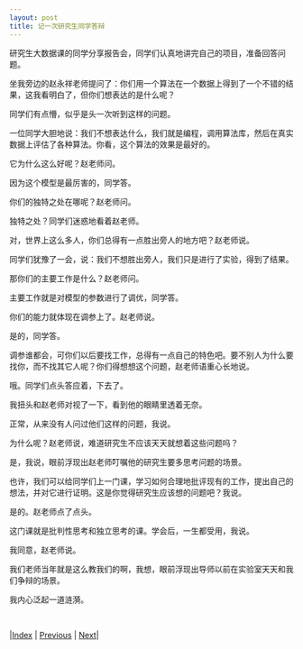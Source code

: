 ```yaml
---
layout: post
title: 记一次研究生同学答辩
---
```


研究生大数据课的同学分享报告会，同学们认真地讲完自己的项目，准备回答问题。

坐我旁边的赵永祥老师提问了：你们用一个算法在一个数据上得到了一个不错的结果，这我看明白了，但你们想表达的是什么呢？

同学们有点懵，似乎是头一次听到这样的问题。

一位同学大胆地说：我们不想表达什么，我们就是编程，调用算法库，然后在真实数据上评估了各种算法。你看，这个算法的效果是最好的。

它为什么这么好呢？赵老师问。

因为这个模型是最厉害的，同学答。

你们的独特之处在哪呢？赵老师问。

独特之处？同学们迷惑地看着赵老师。

对，世界上这么多人，你们总得有一点胜出旁人的地方吧？赵老师说。

同学们犹豫了一会，说：我们不想胜出旁人，我们只是进行了实验，得到了结果。

那你们的主要工作是什么？赵老师问。

主要工作就是对模型的参数进行了调优，同学答。

你们的能力就体现在调参上了。赵老师说。

是的，同学答。

调参谁都会，可你们以后要找工作，总得有一点自己的特色吧。要不别人为什么要找你，而不找其它人呢？你们得想想这个问题，赵老师语重心长地说。

哦。同学们点头答应着，下去了。

我扭头和赵老师对视了一下，看到他的眼睛里透着无奈。

正常，从来没有人问过他们这样的问题，我说。

为什么呢？赵老师说，难道研究生不应该天天就想着这些问题吗？

是，我说，眼前浮现出赵老师叮嘱他的研究生要多思考问题的场景。

也许，我们可以给同学们上一门课，学习如何合理地批评现有的工作，提出自己的想法，并对它进行证明。这是你觉得研究生应该想的问题吧？我说。

是的。赵老师点了点头。

这门课就是批判性思考和独立思考的课。学会后，一生都受用，我说。

我同意，赵老师说。

我们老师当年就是这么教我们的啊，我想，眼前浮现出导师以前在实验室天天和我们争辩的场景。

我内心泛起一道涟漪。

<br/>

|[Index](../../) | [Previous](../..) | [Next](2-mid-school)|
